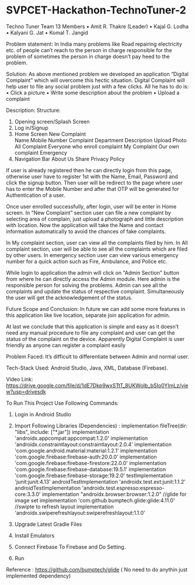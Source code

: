 # SVPCET-Hackathon-TechnoTuner-2

Techno Tuner Team 13
Members 
•	Amit R. Thakre (Leader)
•	Kajal G. Lodha
•	Kalyani G. Jat
•	Komal T. Jangid

Problem statement:
In India many problems like Road repairing electricity etc. of people can’t reach to the person in charge responsible for the problem of sometimes the person in charge doesn’t pay heed to the problem. 

Solution:
As above mentioned problem we developed an application “Digital Complaint” which will overcome this hectic situation. 
Digital Complaint will help user to file any social problem just with a few clicks. All he has to do is:
•	Click a picture
•	Write some description about the problem
•	Upload a complaint 

Description:
Structure:
1) Opening screen/Splash Screen 
2) Log in/Signup
3) Home Screen
	New Complaint   
		Name 
		Mobile Number 
		Complaint Department
		Description
		Upload Photo
	All Complaint
		Everyone who enroll complaint
	My Complaint
		Our own complaint 
Emergency
4) Navigation Bar
	About Us
	Share 
	Privacy Policy



If user is already registered then he can directly login from this page, otherwise user have to register 1st with the Name, Email, Password and click the signup button. Then user will be redirect to the page where user has to enter the Mobile Number and after that OTP will be generated for Authentication of a user.

Once user enrolled successfully, after login, user will be enter in Home screen. In “New Complaint” section user can file a new complaint by selecting area of complain, just upload a photograph and little description with location. Now the application will take the Name and contact information automatically to avoid the chances of fake complaints.

In My complaint section, user can view all the complaints filed by him.
In All complaint section, user will be able to see all the complaints which are filed by other users.
In emergency section user can view various emergency number for a quick action such as Fire, Ambulance, and Police etc.


While login to application the admin will click on "Admin Section" button from where he can directly access the Admin module. Here admin is the responsible person for solving the problems. Admin can see all the complaints and update the status of respective complaint. Simultaneously the user will get the acknowledgement of the status.

Future Scope and Conclusion:
In future we can add some more features in this application like live location, separate join application for admin. 

At last we conclude that this application is simple and easy as it doesn’t need any manual procedure to file any complaint and user can get the status of the complaint on the device. 
Apparently Digital Complaint is user friendly as anyone can register a complaint easily


Problem Faced:
It’s difficult to differentiate between Admin and normal user.


Tech-Stack Used:
Android Studio, Java, XML, Database (Firebase).

Video Link:
https://drive.google.com/file/d/1dE7Dkp9wxSTtT_8UKWoIb_bSIo0YImLz/view?usp=drivesdk


To Run This Project Use Following Commands:
1. Login in Android Studio

2. Import Following Libraries (Dependencies) :
	implementation fileTree(dir: "libs", include: ["*.jar"])
    implementation 'androidx.appcompat:appcompat:1.2.0'
    implementation 'androidx.constraintlayout:constraintlayout:2.0.4'
    implementation 'com.google.android.material:material:1.2.1'
    implementation 'com.google.firebase:firebase-auth:20.0.0'
    implementation 'com.google.firebase:firebase-firestore:22.0.0'
    implementation 'com.google.firebase:firebase-database:19.5.1'
    implementation 'com.google.firebase:firebase-storage:19.2.0'
    testImplementation 'junit:junit:4.13'
    androidTestImplementation 'androidx.test.ext:junit:1.1.2'
    androidTestImplementation 'androidx.test.espresso:espresso-core:3.3.0'
    implementation "androidx.browser:browser:1.2.0"
    //glide for image set
    implementation 'com.github.bumptech.glide:glide:4.11.0'
    //swipte to refresh layout
    implementation 'androidx.swiperefreshlayout:swiperefreshlayout:1.1.0'

3. Upgrade Latest Gradle Files

4. Install Emulators

5. Connect Firebase To Firebase and Do Setting.

6. Run

Reference :
https://github.com/bumptech/glide ( No need to do anythin just implemented dependency)


